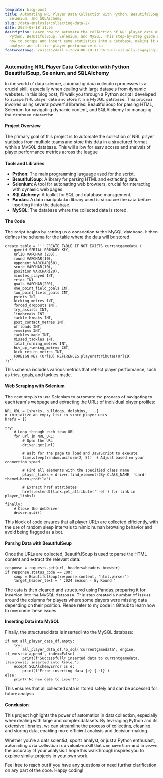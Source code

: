 ```yaml
---
template: blog-post
title: Automating NRL Player Data Collection with Python, BeautifulSoup,
  Selenium, and SQLAlchemy
slug: /data-analysis/collecting-data-2/
date: 2024-08-18 11:06
description: Learn how to automate the collection of NRL player data using
  Python, BeautifulSoup, Selenium, and MySQL. This step-by-step guide shows you
  how to scrape and insert game statistics into a database, making it easy to
  analyze and utilize player performance data
featuredImage: /assets/dall·e-2024-08-18-11.06.58-a-visually-engaging-image-representing-the-automation-of-nrl-player-data-collection.-the-image-should-include-a-stylized-computer-screen-displaying-a-.webp
---
```

### Automating NRL Player Data Collection with Python, BeautifulSoup, Selenium, and SQLAlchemy

In the world of data science, automating data collection processes is a crucial skill, especially when dealing with large datasets from dynamic websites. In this blog post, I'll walk you through a Python script I developed to scrape NRL player data and store it in a MySQL database. This process involves using several powerful libraries: BeautifulSoup for parsing HTML, Selenium for navigating dynamic content, and SQLAlchemy for managing the database interaction.

#### Project Overview

The primary goal of this project is to automate the collection of NRL player statistics from multiple teams and store this data in a structured format within a MySQL database. This will allow for easy access and analysis of player performance metrics across the league.

#### Tools and Libraries

* **Python**: The main programming language used for the script.
* **BeautifulSoup**: A library for parsing HTML and extracting data.
* **Selenium**: A tool for automating web browsers, crucial for interacting with dynamic web pages.
* **SQLAlchemy**: A toolkit for SQL and database management.
* **Pandas**: A data manipulation library used to structure the data before inserting it into the database.
* **MySQL**: The database where the collected data is stored.

#### The Code

The script begins by setting up a connection to the MySQL database. It then defines the schema for the table where the data will be stored:

```
create_table = ''' CREATE TABLE IF NOT EXISTS currentgamedata (
    gameid SERIAL PRIMARY KEY,
    UrlID VARCHAR (200),
    round VARCHAR(10),
    opponent VARCHAR(50),
    score VARCHAR(10),
    position VARCHAR(20),
    minutes_played INT,
    tries INT,
    goals VARCHAR(200),
    one_point_field_goals INT,
    two_point_field_goals INT,
    points INT,
    kicking_metres INT,
    forced_dropouts INT,
    try_assists INT,
    linebreaks INT,
    tackle_breaks INT,
    post_contact_metres INT,
    offloads INT,
    receipts INT,
    tackles_made INT,
    missed_tackles INT,
    total_running_metres INT,
    hit_up_running_metres INT,
    kick_return_metres INT,
    FOREIGN KEY (UrlID) REFERENCES playerattributes(UrlID)
);'''
```

This schema includes various metrics that reflect player performance, such as tries, goals, and tackles made.

#### Web Scraping with Selenium

The next step is to use Selenium to automate the process of navigating to each team's webpage and extracting the URLs of individual player profiles:

```
NRL_URL = [sharks, bulldogs, dolphins, ...]
# Initialize an empty list to store player URLs
hrefs = []

try:
    # Loop through each team URL
    for url in NRL_URL:
        # Open the URL
        driver.get(url)

        # Wait for the page to load and JavaScript to execute
        time.sleep(random.uniform(2, 5))  # Adjust based on your connection speed

        # Find all elements with the specified class name
        player_links = driver.find_elements(By.CLASS_NAME, 'card-themed-hero-profile')

        # Extract href attributes
        hrefs.extend([link.get_attribute('href') for link in player_links])

finally:
    # Close the WebDriver
    driver.quit()
```

This block of code ensures that all player URLs are collected efficiently, with the use of random sleep intervals to mimic human browsing behavior and avoid being flagged as a bot.

#### Parsing Data with BeautifulSoup

Once the URLs are collected, BeautifulSoup is used to parse the HTML content and extract the relevant data:

```
response = requests.get(url, headers=headers_browser)
if response.status_code == 200:
    soup = BeautifulSoup(response.content, 'html.parser')
    target_header_text = " 2024 Season - By Round "
```

The data is then cleaned and structured using Pandas, preparing it for insertion into the MySQL database. This step created a number of issues around the columns for players where some players were missing data depending on their position. Please refer to my code in Github to learn how to overcome these issues. 

#### Inserting Data into MySQL

Finally, the structured data is inserted into the MySQL database:

```
if not all_player_data_df.empty:
    try:
        all_player_data_df.to_sql('currentgamedata', engine, if_exists='append', index=False)
        print(f'Successfully inserted data to currentgamedata. {len(rows)} inserted into table.')
    except SQLAlchemyError as e:
        print(f'Error inserting data {e} {url}')
else:
    print('No new data to insert')
```

This ensures that all collected data is stored safely and can be accessed for future analysis.

#### Conclusion

This project highlights the power of automation in data collection, especially when dealing with large and complex datasets. By leveraging Python and its extensive libraries, we can streamline the process of collecting, cleaning, and storing data, enabling more efficient analysis and decision-making.

Whether you're a data scientist, sports analyst, or just a Python enthusiast, automating data collection is a valuable skill that can save time and improve the accuracy of your analysis. I hope this walkthrough inspires you to explore similar projects in your own work.

Feel free to reach out if you have any questions or need further clarification on any part of the code. Happy coding!